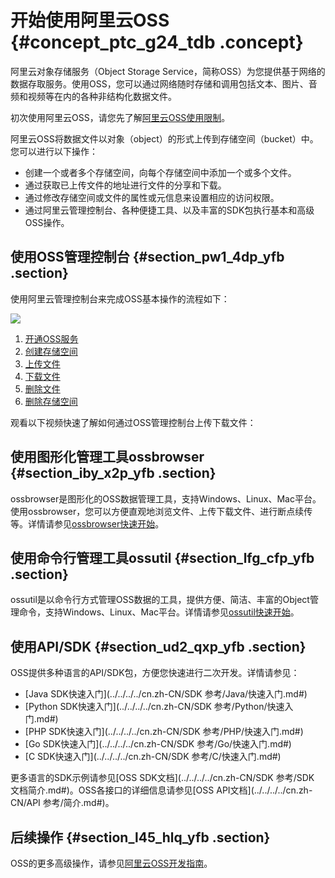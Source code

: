 # 开始使用阿里云OSS {#concept_ptc_g24_tdb .concept}

阿里云对象存储服务（Object Storage Service，简称OSS）为您提供基于网络的数据存取服务。使用OSS，您可以通过网络随时存储和调用包括文本、图片、音频和视频等在内的各种非结构化数据文件。

初次使用阿里云OSS，请您先了解[阿里云OSS使用限制](../../../../cn.zh-CN/产品简介/使用限制.md#)。

阿里云OSS将数据文件以对象（object）的形式上传到存储空间（bucket）中。您可以进行以下操作：

-   创建一个或者多个存储空间，向每个存储空间中添加一个或多个文件。
-   通过获取已上传文件的地址进行文件的分享和下载。
-   通过修改存储空间或文件的属性或元信息来设置相应的访问权限。
-   通过阿里云管理控制台、各种便捷工具、以及丰富的SDK包执行基本和高级OSS操作。

## 使用OSS管理控制台 {#section_pw1_4dp_yfb .section}

使用阿里云管理控制台来完成OSS基本操作的流程如下：

![](http://static-aliyun-doc.oss-cn-hangzhou.aliyuncs.com/assets/img/4330/1543809193919_zh-CN.jpg)

1.  [开通OSS服务](cn.zh-CN/快速入门/开通OSS服务.md#)
2.  [创建存储空间](cn.zh-CN/快速入门/创建存储空间.md#)
3.  [上传文件](cn.zh-CN/快速入门/上传文件.md#)
4.  [下载文件](cn.zh-CN/快速入门/下载文件.md#)
5.  [删除文件](cn.zh-CN/快速入门/删除文件.md#)
6.  [删除存储空间](cn.zh-CN/快速入门/删除存储空间.md#)

观看以下视频快速了解如何通过OSS管理控制台上传下载文件：

## 使用图形化管理工具ossbrowser {#section_iby_x2p_yfb .section}

ossbrowser是图形化的OSS数据管理工具，支持Windows、Linux、Mac平台。使用ossbrowser，您可以方便直观地浏览文件、上传下载文件、进行断点续传等。详情请参见[ossbrowser快速开始](../../../../cn.zh-CN/常用工具/ossbrowser/快速开始.md#)。

## 使用命令行管理工具ossutil {#section_lfg_cfp_yfb .section}

ossutil是以命令行方式管理OSS数据的工具，提供方便、简洁、丰富的Object管理命令，支持Windows、Linux、Mac平台。详情请参见[ossutil快速开始](../../../../cn.zh-CN/常用工具/ossutil/快速开始.md#)。

## 使用API/SDK {#section_ud2_qxp_yfb .section}

OSS提供多种语言的API/SDK包，方便您快速进行二次开发。详情请参见：

-   [Java SDK快速入门](../../../../cn.zh-CN/SDK 参考/Java/快速入门.md#)
-   [Python SDK快速入门](../../../../cn.zh-CN/SDK 参考/Python/快速入门.md#)
-   [PHP SDK快速入门](../../../../cn.zh-CN/SDK 参考/PHP/快速入门.md#)
-   [Go SDK快速入门](../../../../cn.zh-CN/SDK 参考/Go/快速入门.md#)
-   [C SDK快速入门](../../../../cn.zh-CN/SDK 参考/C/快速入门.md#)

更多语言的SDK示例请参见[OSS SDK文档](../../../../cn.zh-CN/SDK 参考/SDK 文档简介.md#)。OSS各接口的详细信息请参见[OSS API文档](../../../../cn.zh-CN/API 参考/简介.md#)。

## 后续操作 {#section_l45_hlq_yfb .section}

OSS的更多高级操作，请参见[阿里云OSS开发指南](../../../../cn.zh-CN/开发指南/基本概念介绍.md#)。

